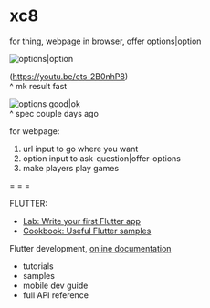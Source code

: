 # xc8

for thing, webpage in browser, offer options|option

![options|option](https://i.imgur.com/d8Ui2bU.png)

(https://youtu.be/ets-2B0nhP8)    
^ mk result fast

![options good|ok](https://i.imgur.com/pG32wBv.gif)  
^ spec couple days ago  

for webpage:    
1) url input to go where you want   
2) option input to ask-question|offer-options   
3) make players play games   

= = = 

FLUTTER:   
- [Lab: Write your first Flutter app](https://docs.flutter.dev/get-started/codelab)
- [Cookbook: Useful Flutter samples](https://docs.flutter.dev/cookbook)

Flutter development, [online documentation](https://docs.flutter.dev/)
- tutorials   
- samples     
- mobile dev guide   
- full API reference
